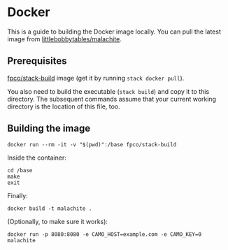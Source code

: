# Docker

This is a guide to building the Docker image locally.
You can pull the latest image from
[littlebobbytables/malachite](https://hub.docker.com/r/littlebobbytables/malachite/).

## Prerequisites

[fpco/stack-build](https://hub.docker.com/r/fpco/stack-build/) image
(get it by running `stack docker pull`).

You also need to build the executable (`stack build`) and copy it to
this directory. The subsequent commands assume that your current
working directory is the location of this file, too.

## Building the image

```
docker run --rm -it -v "$(pwd)":/base fpco/stack-build
```

Inside the container:

```
cd /base
make
exit
```

Finally:

```
docker build -t malachite .
```

(Optionally, to make sure it works):

```
docker run -p 8080:8080 -e CAMO_HOST=example.com -e CAMO_KEY=0 malachite
```
